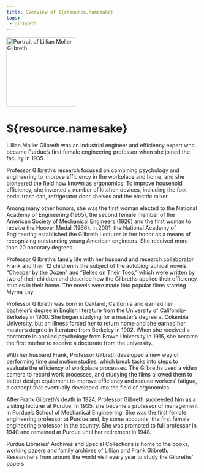```yaml
---
title: Overview of ${resource.namesake}
tags:
 - gilbreth
---
```


<div class="pic-caption-right">
	<img src="/compute/${resource.dir}/images/bio.png" alt="Portrait of Lillian Moller Gilbreth" class="pic-right" width="180" />
</div>

# ${resource.namesake}
Lillian Moller Gilbreth was an industrial engineer and efficiency expert who became Purdue’s first female engineering professor when she joined the faculty in 1935. 

Professor Gilbreth’s research focused on combining psychology and engineering to improve efficiency in the workplace and home, and she pioneered the field now known as ergonomics. To improve household efficiency, she invented a number of kitchen devices, including the foot pedal trash can, refrigerator door shelves and the electric mixer.

Among many other honors, she was the first woman elected to the National Academy of Engineering (1965), the second female member of the American Society of Mechanical Engineers (1926) and the first woman to receive the Hoover Medal (1966). In 2001, the National Academy of Engineering established the Gilbreth Lectures in her honor as a means of recognizing outstanding young American engineers. She received more than 20 honorary degrees. 

Professor Gilbreth’s family life with her husband and research collaborator Frank and their 12 children is the subject of the autobiographical novels “Cheaper by the Dozen” and “Belles on Their Toes,” which were written by two of their children and describe how the Gilbreths applied their efficiency studies in their home. The novels were made into popular films starring Myrna Loy. 

Professor Gilbreth was born in Oakland, California and earned her bachelor’s degree in English literature from the University of California-Berkeley in 1900. She began studying for a master’s degree at Columbia University, but an illness forced her to return home and she earned her master’s degree in literature from Berkeley in 1902. When she received a doctorate in applied psychology from Brown University in 1915, she became the first mother to receive a doctorate from the university. 

With her husband Frank, Professor Gilbreth developed a new way of performing time and motion studies, which break tasks into steps to evaluate the efficiency of workplace processes. The Gilbreths used a video camera to record work processes, and studying the films allowed them to better design equipment to improve efficiency and reduce workers’ fatigue, a concept that eventually developed into the field of ergonomics. 

After Frank Gilbreth’s death in 1924, Professor Gilbreth succeeded him as a visiting lecturer at Purdue. In 1935, she became a professor of management in Purdue’s School of Mechanical Engineering. She was the first female engineering professor at Purdue and, by some accounts, the first female engineering professor in the country. She was promoted to full professor in 1940 and remained at Purdue until her retirement in 1948. 

Purdue Libraries’ Archives and Special Collections is home to the books, working papers and family archives of Lillian and Frank Gilbreth. Researchers from around the world visit every year to study the Gilbreths’ papers.  

